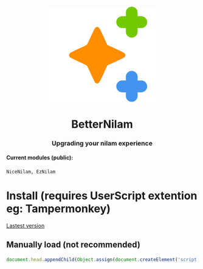 <p align="center">
<img src="https://raw.githubusercontent.com/du-cc/BetterNilam/main/icons/icon.svg" alt="BetterNilam Icon" width="300"/>
</p>
<h1 align="center">BetterNilam</h1>
<h3 align="center">Upgrading your nilam experience</h3>
<h4>Current modules (public):</h4><code>NiceNilam, EzNilam</code>
<br>

# Install (requires UserScript extention eg: Tampermonkey)
[Lastest version](https://raw.githubusercontent.com/du-cc/BetterNilam/main/betterNilam.user.js)

## Manually load (not recommended)
```js
document.head.appendChild(Object.assign(document.createElement('script'), { type: 'text/javascript', src: 'https://cdn.jsdelivr.net/gh/du-cc/BetterNilam@main/source.js' }));
```
